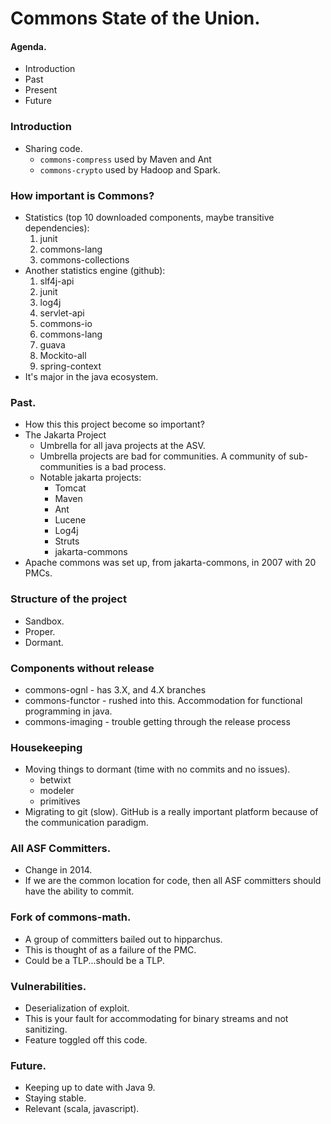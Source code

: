 Commons State of the Union.
===========================

#### Agenda.

* Introduction
* Past
* Present
* Future

### Introduction

* Sharing code.
    * `commons-compress` used by Maven and Ant
    * `commons-crypto` used by Hadoop and Spark.

### How important is Commons?

* Statistics (top 10 downloaded components, maybe transitive dependencies):
    1. junit
    2. commons-lang
    3. commons-collections
* Another statistics engine (github):
    1.  slf4j-api
    2.  junit
    3.  log4j
    4.  servlet-api
    5.  commons-io
    6.  commons-lang
    7.  guava
    8.  Mockito-all
    9.  spring-context
* It's major in the java ecosystem.

### Past.

* How this this project become so important?
* The Jakarta Project
    * Umbrella for all java projects at the ASV.
    * Umbrella projects are bad for communities. A community of sub-communities is a bad process.
    * Notable jakarta projects:
        * Tomcat
        * Maven
        * Ant
        * Lucene
        * Log4j
        * Struts
        * jakarta-commons
* Apache commons was set up, from jakarta-commons, in 2007 with 20 PMCs.

### Structure of the project

* Sandbox.
* Proper.
* Dormant.

### Components without release

* commons-ognl - has 3.X, and 4.X branches
* commons-functor - rushed into this. Accommodation for functional programming in java.
* commons-imaging - trouble getting through the release process

### Housekeeping

* Moving things to dormant (time with no commits and no issues).
    * betwixt
    * modeler
    * primitives
* Migrating to git (slow). GitHub is a really important platform because of the communication paradigm.

### All ASF Committers.

* Change in 2014.
* If we are the common location for code, then all ASF committers should have the ability to commit.

### Fork of commons-math.

* A group of committers bailed out to hipparchus.
* This is thought of as a failure of the PMC.
* Could be a TLP...should be a TLP.

### Vulnerabilities.

* Deserialization of exploit.
* This is your fault for accommodating for binary streams and not sanitizing.
* Feature toggled off this code.

### Future.

* Keeping up to date with Java 9.
* Staying stable.
* Relevant (scala, javascript).
